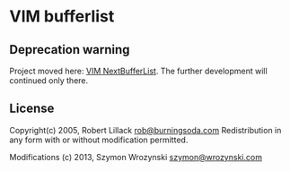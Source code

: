 VIM bufferlist
==============

Deprecation warning
-------------------

Project moved here: [VIM NextBufferList](https://github.com/szw/vim-next_bufferlist). The further
development will continued only there.

License
-------

Copyright(c) 2005, Robert Lillack <rob@burningsoda.com>
Redistribution in any form with or without modification permitted.

Modifications (c) 2013, Szymon Wrozynski <szymon@wrozynski.com>
